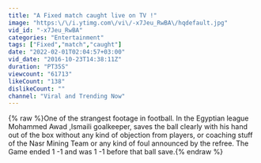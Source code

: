 ```yaml
---
title: "A Fixed match caught live on TV !"
image: "https:\/\/i.ytimg.com\/vi\/-x7Jeu_RwBA\/hqdefault.jpg"
vid_id: "-x7Jeu_RwBA"
categories: "Entertainment"
tags: ["Fixed","match","caught"]
date: "2022-02-01T02:04:57+03:00"
vid_date: "2016-10-23T14:38:11Z"
duration: "PT35S"
viewcount: "61713"
likeCount: "138"
dislikeCount: ""
channel: "Viral and Trending Now"
---
```

{% raw %}One of the strangest footage in football. In the Egyptian league Mohammed Awad ,Ismaili goalkeeper, saves the ball clearly with his hand out of the box without any kind of objection from players, or coaching stuff of the Nasr Mining Team or any kind of foul announced by the refree. The Game ended 1 -1 and was 1 -1 before that ball save.{% endraw %}
